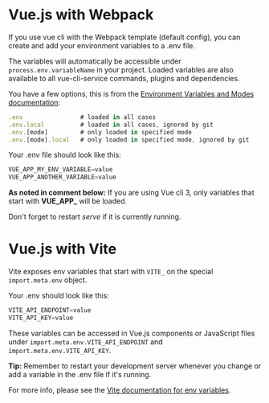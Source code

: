 # Vue.js with Webpack

If you use vue cli with the Webpack template (default config), you can create and add your environment variables to a .env file.

The variables will automatically be accessible under `process.env.variableName` in your project. Loaded variables are also available to all vue-cli-service commands, plugins and dependencies.

You have a few options, this is from the [Environment Variables and Modes documentation](https://cli.vuejs.org/guide/mode-and-env.html):

```javascript
.env                # loaded in all cases
.env.local          # loaded in all cases, ignored by git
.env.[mode]         # only loaded in specified mode
.env.[mode].local   # only loaded in specified mode, ignored by git
```

Your .env file should look like this:

```javascript
VUE_APP_MY_ENV_VARIABLE=value
VUE_APP_ANOTHER_VARIABLE=value
```

**As noted in comment below:** If you are using Vue cli 3, only variables that start with **VUE_APP_** will be loaded.

Don't forget to restart _serve_ if it is currently running.

# Vue.js with Vite

Vite exposes env variables that start with `VITE_` on the special `import.meta.env` object.

Your .env should look like this:

```javascript
VITE_API_ENDPOINT=value
VITE_API_KEY=value
```

These variables can be accessed in Vue.js components or JavaScript files under `import.meta.env.VITE_API_ENDPOINT` and `import.meta.env.VITE_API_KEY`.

**Tip:** Remember to restart your development server whenever you change or add a variable in the .env file if it's running.

For more info, please see the [Vite documentation for env variables](https://vitejs.dev/guide/env-and-mode.html).